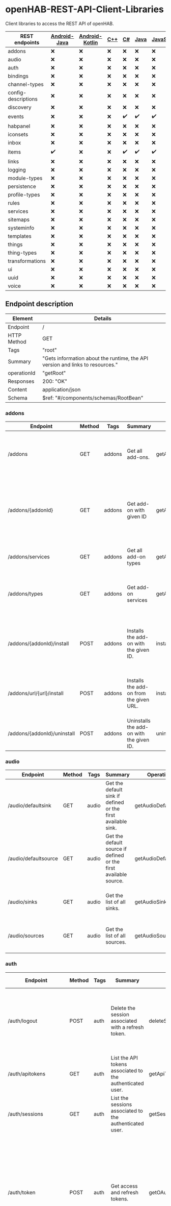 # openHAB-REST-API-Client-Libraries
Client libraries to access the REST API of openHAB.

| REST endpoints | [Android-Java](https://github.com/Michdo93/android-java-openHAB-Client-Library) | [Android-Kotlin](https://github.com/Michdo93/android-kotlin-openHAB-Client-Library) | [C++](https://github.com/Michdo93/cpp-openHAB-Client-Library) | [C#](https://github.com/Michdo93/csharp-openHAB-Client-Library) | [Java](https://github.com/Michdo93/java-openHAB-Client-Library) | [JavaScript](https://github.com/Michdo93/JavaScript-openHAB-Client-Library) | [jQuery](https://github.com/Michdo93/jQuery-openHAB-Client-Library) | [NodeJS](https://github.com/Michdo93/NodeJS-openHAB-Client-Library) | [Python](https://github.com/Michdo93/Python-openHAB-Client-Library) |
| -------------- | ------------ | -------------- | --- | -- | ---- | ---------- | ------ | ------ | ------ |
| addons         | :x:          | :x:            | :x: | :x:| :x:  | :x:        | :x:    | :x:    | :x:    |
| audio          | :x:          | :x:            | :x: | :x:| :x:  | :x:        | :x:    | :x:    | :x:    |
| auth           | :x:          | :x:            | :x: | :x:| :x:  | :x:        | :x:    | :x:    | :x:    |
| bindings       | :x:          | :x:            | :x: | :x:| :x:  | :x:        | :x:    | :x:    | :x:    |
| channel-types  | :x:          | :x:            | :x: | :x:| :x:  | :x:        | :x:    | :x:    | :x:    |
| config-descriptions | :x:    | :x:            | :x: | :x:| :x:  | :x:        | :x:    | :x:    | :x:    |
| discovery      | :x:          | :x:            | :x: | :x:| :x:  | :x:        | :x:    | :x:    | :x:    |
| events         | :x:          | :x:            | :x: | :heavy_check_mark:| :heavy_check_mark:  | :heavy_check_mark:        | :x:    | :x:    | :heavy_check_mark:    |
| habpanel       | :x:          | :x:            | :x: | :x:| :x:  | :x:        | :x:    | :x:    | :x:    |
| iconsets       | :x:          | :x:            | :x: | :x:| :x:  | :x:        | :x:    | :x:    | :x:    |
| inbox          | :x:          | :x:            | :x: | :x:| :x:  | :x:        | :x:    | :x:    | :x:    |
| items          | :heavy_check_mark:          | :x:            | :x: | :heavy_check_mark:| :heavy_check_mark:  | :heavy_check_mark:        | :x:    | :x:    | :heavy_check_mark:    |
| links          | :x:          | :x:            | :x: | :x:| :x:  | :x:        | :x:    | :x:    | :x:    |
| logging        | :x:          | :x:            | :x: | :x:| :x:  | :x:        | :x:    | :x:    | :x:    |
| module-types   | :x:          | :x:            | :x: | :x:| :x:  | :x:        | :x:    | :x:    | :x:    |
| persistence    | :x:          | :x:            | :x: | :x:| :x:  | :x:        | :x:    | :x:    | :x:    |
| profile-types  | :x:          | :x:            | :x: | :x:| :x:  | :x:        | :x:    | :x:    | :x:    |
| rules          | :x:          | :x:            | :x: | :x:| :x:  | :x:        | :x:    | :x:    | :x:    |
| services       | :x:          | :x:            | :x: | :x:| :x:  | :x:        | :x:    | :x:    | :x:    |
| sitemaps       | :x:          | :x:            | :x: | :x:| :x:  | :x:        | :x:    | :x:    | :x:    |
| systeminfo     | :x:          | :x:            | :x: | :x:| :x:  | :x:        | :x:    | :x:    | :x:    |
| templates      | :x:          | :x:            | :x: | :x:| :x:  | :x:        | :x:    | :x:    | :x:    |
| things         | :x:          | :x:            | :x: | :x:| :x:  | :x:        | :x:    | :x:    | :x:    |
| thing-types    | :x:          | :x:            | :x: | :x:| :x:  | :x:        | :x:    | :x:    | :x:    |
| transformations| :x:          | :x:            | :x: | :x:| :x:  | :x:        | :x:    | :x:    | :x:    |
| ui             | :x:          | :x:            | :x: | :x:| :x:  | :x:        | :x:    | :x:    | :x:    |
| uuid           | :x:          | :x:            | :x: | :x:| :x:  | :x:        | :x:    | :x:    | :x:    |
| voice          | :x:          | :x:            | :x: | :x:| :x:  | :x:        | :x:    | :x:    | :x:    |

## Endpoint description

| Element        | Details                                                                       |
|----------------|-------------------------------------------------------------------------------|
| Endpoint       | /                                                                             |
| HTTP Method    | GET                                                                           |
| Tags           | "root"                                                                        |
| Summary        | "Gets information about the runtime, the API version and links to resources." |
| operationId    | "getRoot"                                                                     |
| Responses      | 200: "OK"                                                                     |
| Content        | application/json                                                              |
| Schema         | $ref: "#/components/schemas/RootBean"                                         |


### addons

| Endpoint   | Method | Tags   | Summary                                     | Operation ID | Parameters                                                  | Responses                           |
| ---------- | ------ | ------ | ------------------------------------------- | ------------ | ----------------------------------------------------------- | ----------------------------------- |
| /addons    | GET    | addons | Get all add-ons.                            | getAddons    | Accept-Language (header)<br>type: string<br>serviceId (query)<br>type: string | 200 - OK<br>404 - Service not found |
| /addons/{addonId}  | GET    | addons | Get add-on with given ID | getAddonById   | Accept-Language (header)<br>type: string<br>addonId (path)<br>type: string<br>serviceId (query)<br>type: string | 200 - OK<br>404 - Not found |
| /addons/services      | GET    | addons | Get all add-on types | getAddonTypes   | Accept-Language (header)<br>type: string | 200 - OK        |
| /addons/types         | GET    | addons | Get add-on services | getAddonServices  | Accept-Language (header)<br>type: string<br>serviceId (query)<br>type: string | 200 - OK<br>404 - Service not found |
| /addons/{addonId}/install | POST   | addons | Installs the add-on with the given ID. | installAddonById   | addonId (path)<br>type: string<br>required: true<br>serviceId (query)<br>type: string | 200 - OK<br>404 - Not found |
| /addons/url/{url}/install       | POST   | addons | Installs the add-on from the given URL. | installAddonFromURL | url (path)<br>type: string<br>required: true | 200 - OK<br>400 - The given URL is malformed or not valid. |
| /addons/{addonId}/uninstall      | POST   | addons | Uninstalls the add-on with the given ID. | uninstallAddon | addonId (path)<br>type: string<br>required: true | 200 - OK<br>404 - Not found       |

### audio

| Endpoint           | Method | Tags  | Summary                                               | Operation ID        | Responses                                                                                       |
| ------------------ | ------ | ----- | ----------------------------------------------------- | ------------------- | ----------------------------------------------------------------------------------------------- |
| /audio/defaultsink | GET    | audio | Get the default sink if defined or the first available sink. | getAudioDefaultSink | 200 - OK<br>content: application/json<br>schema: $ref: "#/components/schemas/AudioSinkDTO"<br>404 - Sink not found |
| /audio/defaultsource | GET    | audio | Get the default source if defined or the first available source. | getAudioDefaultSource  | 200 - OK<br>content: application/json<br>schema: $ref: "#/components/schemas/AudioSourceDTO"<br>404 - Source not found |
| /audio/sinks   | GET    | audio | Get the list of all sinks.   | getAudioSinks     | 200 - OK<br>content: application/json<br>schema: type: array<br>items: $ref: "#/components/schemas/AudioSinkDTO" |
| /audio/sources  | GET    | audio | Get the list of all sources.| getAudioSources    | 200 - OK<br>content: application/json<br>schema: type: array<br>items: $ref: "#/components/schemas/AudioSourceDTO" |


### auth

| Endpoint     | Method | Tags  | Summary                                           | Operation ID    | Request Body                                                                                            | Responses                                    |
| ------------ | ------ | ----- | ------------------------------------------------- | --------------- | ------------------------------------------------------------------------------------------------------- | -------------------------------------------- |
| /auth/logout | POST   | auth  | Delete the session associated with a refresh token. | deleteSession   | content: application/x-www-form-urlencoded<br>schema: type: object<br>properties: refresh_token: type: string id: type: string | 200 - OK<br>401 - User is not authenticated<br>404 - User or refresh token not found |
| /auth/apitokens    | GET    | auth  | List the API tokens associated to the authenticated user. | getApiTokens   | 200 - OK<br>401 - User is not authenticated<br>404 - User not found |
| /auth/sessions    | GET    | auth  | List the sessions associated to the authenticated user. | getSessionsForCurrentUser | 200 - OK<br>401 - User is not authenticated<br>404 - User not found |
| /auth/token   | POST   | auth  | Get access and refresh tokens. | getOAuthToken | useCookie (query)<br>type: boolean            | grant_type (form data)<br>type: string<br>code (form data)<br>type: string<br>redirect_uri (form data)<br>type: string<br>client_id (form data)<br>type: string<br>refresh_token (form data)<br>type: string<br>code_verifier (form data)<br>type: string | 200 - OK<br>400 - Invalid request parameters |
| /auth/apitokens/{name}   | DELETE | auth  | Revoke a specified API token associated to the authenticated user. | removeApiToken | name (path)<br>type: string | 200 - OK<br>401 - User is not authenticated<br>404 - User or API token not found |

### bindings

| Endpoint                | Method | Tags     | Summary           | Operation ID | Parameters                                | Responses                 |
| ----------------------- | ------ | -------- | ----------------- | ------------ | ----------------------------------------- | ------------------------- |
| /bindings               | GET    | bindings | Get all bindings. | getBindings  | Accept-Language (header)<br>type: string | 200 - OK<br>security: oauth2 |
| /bindings/{bindingId}/config           | GET    | bindings | Get binding configuration for given binding ID. | getBindingConfiguration  | bindingId (path)<br>type: string                     | 200 - OK<br>404 - Binding does not exist<br>500 - Configuration can not be read due to internal error<br>security: oauth2 |
| /bindings/{bindingId}/config           | PUT    | bindings | Updates a binding configuration for given binding ID and returns the old configuration. | updateBindingConfiguration | bindingId (path)<br>type: string<br>requestBody (content)<br>type: object<br>additionalProperties (type)<br>type: object | 200 - OK<br>204 - No old configuration<br>404 - Binding does not exist<br>500 - Configuration can not be updated due to internal error<br>security: oauth2 |

### channel-types

| Endpoint                               | Method | Tags            | Summary                                    | Operation ID      | Parameters                                                                                               | Responses                         |
| -------------------------------------- | ------ | --------------- | ------------------------------------------ | ----------------- | -------------------------------------------------------------------------------------------------------- | ---------------------------------- |
| /channel-types                         | GET    | channel-types   | Gets all available channel types.          | getChannelTypes   | Accept-Language (header)<br>type: string<br>prefixes (query)<br>type: string<br>description: filter UIDs by prefix (multiple comma-separated prefixes allowed, for example: 'system,mqtt') | 200 - OK<br>security: oauth2       |
| /channel-types/{channelTypeUID}            | GET    | channel-types   | Gets channel type by UID.               | getChannelTypeByUID  | channelTypeUID (path)<br>type: string<br>description: channelTypeUID<br>required: true<br>Accept-Language (header)<br>type: string                                    | 200 - Channel type with provided channelTypeUID does not exist.<br>404 - No content<br>security: oauth2 |
| /channel-types/{channelTypeUID}/linkableItemTypes | GET    | channel-types   | Gets the item types the given trigger channel type UID can be linked to. | getLinkableItemTypesByChannelTypeUID | channelTypeUID (path)<br>type: string<br>description: channelTypeUID<br>required: true<br>Accept-Language (header)<br>type: string | 200 - OK<br>content: application/json<br>schema: uniqueItems: true<br>type: array<br>items: type: string<br>204 - No content: channel type has no linkable items or is no trigger channel.<br>404 - Given channel type UID not found. | security: oauth2 |

### config-descriptions

| Endpoint                 | Method | Tags                  | Summary                                | Operation ID          | Parameters                                                                                   | Responses                                                                                                     |
| ------------------------ | ------ | --------------------- | -------------------------------------- | --------------------- | -------------------------------------------------------------------------------------------- | -------------------------------------------------------------------------------------------------------------- |
| /config-descriptions     | GET    | config-descriptions   | Gets all available config descriptions. | getConfigDescriptions | Accept-Language (header)<br>type: string<br>scheme (query)<br>type: string<br>description: scheme filter | 200 - OK<br>content: application/json<br>schema: type: array<br>items: $ref: "#/components/schemas/ConfigDescriptionDTO" | security: oauth2 |
| /config-descriptions/{uri}           | GET    | config-descriptions   | Gets a config description by URI.      | getConfigDescriptionByURI | Accept-Language (header)<br>type: string<br>uri (path)<br>type: string<br>description: uri | 200 - OK<br>content: application/json<br>schema: $ref: "#/components/schemas/ConfigDescriptionDTO"<br>400 - Invalid URI syntax<br>404 - Not found | security: oauth2 |

### discovery

| Endpoint                           | Method | Tags           | Summary                                    | Operation ID                      | Responses                                                                               |
| ---------------------------------- | ------ | -------------- | ------------------------------------------ | --------------------------------- | --------------------------------------------------------------------------------------- |
| /discovery                         | GET    | discovery      | Gets all bindings that support discovery.  | getBindingsWithDiscoverySupport  | 200 - OK<br>content: application/json<br>schema: uniqueItems: true<br>type: array<br>items: type: string | security: oauth2 |
| /discovery/bindings/{bindingId}/scan | POST   | discovery      | Starts asynchronous discovery process for a binding and returns the timeout in seconds of the discovery operation. | scan          | 200 - OK<br>content: text/plain<br>schema: type: integer<br>format: int32<br>security: oauth2 |

### events

| Endpoint                  | HTTP Method | Tags        | Summary                                                     | operationId                      | Parameters                |  Responses               |
|--------------------------|-------------|-------------|-------------------------------------------------------------|----------------------------------|---------------------------|-------------------------|
| /events                  | GET         | "events"    | Get all events.                                             | "getEvents"                      | | 200: "OK"               |
|                          |             |             |                                                             |                                  | 400: "Topic is empty or contains invalid characters" |
| /events/states           | GET         | "events"    | Initiates a new item state tracker connection             | "initNewStateTacker"             | | 200: "OK"               |
| /events/states/{connectionId} | POST    | "events"    | Changes the list of items a SSE connection will receive state updates to. | "updateItemListForStateUpdates" | name: "connectionId"      | 200: "OK"                |
|                          |             |             |                                                             |                                  | in: "path"                | 404: "Unknown connectionId" |


### habpanel

| Endpoint                                | Method | Tags      | Summary                        | Operation ID         | Parameters                                                                                              | Responses                                                                                                             |
| --------------------------------------- | ------ | --------- | ------------------------------ | -------------------- | ------------------------------------------------------------------------------------------------------- | -------------------------------------------------------------------------------------------------------------------- |
| /habpanel/gallery/{galleryName}/widgets | GET    | habpanel  | Gets the list of widget gallery items. | getGalleryWidgetList | 0: name: "galleryName"<br>   in: "path"<br>   description: "gallery name e.g. 'community'"<br>   required: true<br>   schema: type: "string" | 200 - OK<br>content: application/json<br>schema: type: "array"<br>items: $ref: "#/components/schemas/GalleryWidgetsListItem"<br>404 - Unknown gallery |
| /habpanel/gallery/{galleryName}/widgets/{id} | GET    | habpanel  | Gets the details about a widget gallery item. | getGalleryWidgetsItem | 0: name: "galleryName"<br>   in: "path"<br>   description: "gallery name e.g. 'community'"<br>   required: true<br>   schema: type: "string"<br> 1: name: "id"<br>   in: "path"<br>   description: "id within the gallery"<br>   required: true<br>   schema: type: "string" | 200 - OK<br>content: application/json<br>schema: $ref: "#/components/schemas/GalleryItem"<br>404 - Unknown gallery or gallery item not found |


### iconsets

| Endpoint    | Method | Tags      | Summary           | Operation ID | Parameters                                                      | Responses                                                     |
| ----------- | ------ | --------- | ----------------- | ------------ | --------------------------------------------------------------- | ------------------------------------------------------------ |
| /iconsets   | GET    | iconsets  | Gets all icon sets | getIconSets  | 0: name: "Accept-Language"<br>   in: "header"<br>   description: "language"<br>   schema: type: "string" | 200 - OK<br>content: application/json<br>schema: type: "array"<br>items: $ref: "#/components/schemas/IconSet" |


### inbox

| Endpoint                | Method | Tags   | Summary                                                           | Operation ID          | Parameters                                                                                         | Request Body                                              | Responses                                                                                                          | Security            |
| ----------------------- | ------ | ------ | ----------------------------------------------------------------- | --------------------- | -------------------------------------------------------------------------------------------------- | --------------------------------------------------------- | ------------------------------------------------------------------------------------------------------------------ | -------------------- |
| /inbox/{thingUID}/approve | POST   | inbox  | Approves the discovery result by adding the thing to the registry. | approveInboxItemById  | Accept-Language: header<br>thingUID: path (required)<br>newThingId: query (description: new thing ID) | content: text/plain<br>schema: type: string              | 200 - OK<br>400 - Invalid new thing ID<br>404 - Thing unable to be approved<br>409 - No binding found that supports this thing | oauth2: admin        |
| /inbox/{thingUID}  | DELETE | inbox  | Removes the discovery result from the inbox. | removeItemFromInbox | thingUID: path (required)                  | 200 - OK<br>404 - Discovery result not found in the inbox | oauth2: admin |
| /inbox                      | GET    | inbox  | Get all discovered things.       | getDiscoveredInboxItems | 200 - OK<br>content: application/json<br>schema: array items: $ref: "#/components/schemas/DiscoveryResultDTO" | oauth2: admin |
| /inbox/{thingUID}/ignore    | POST   | inbox  | Flags a discovery result as ignored.      | flagInboxItemAsIgnored     | 200 - OK              | oauth2: admin |
| /inbox/{thingUID}/unignore        | POST   | inbox  | Removes ignore flag from a discovery result. | removeIgnoreFlagOnInboxItem | 200 - OK              | oauth2: admin |

### items

| Element                           | Details                                   | Further                        |
|-----------------------------------|-------------------------------------------|------------------------------------|
| Endpoint                          | /items/{itemName}/members/{memberItemName}|                                    |
| HTTP Method                       | PUT                                       |                                    |
| Tags                              | "items"                                   |                                    |
| Summary                           | "Adds a new member to a group item."      |                                    |
| operationId                       | "addMemberToGroupItem"                    |                                    |
| Parameters                        |                                           |                                    |
|                                   | name: "itemName"                       |                                    |
|                                   |                                | in: "path"                                    |
|                                   |                  | description: "item name"                                    |
|                                   |                            | required: true                                    |
|                                   |                     | schema: type: "string"                                   |
|                                   |                                           |                                    |
|                                   | name: "memberItemName"                |                                    |
|                                   |                                 | in: "path"                                   |
|                                   |           | description: "member item name"                                    |
|                                   |                             | required: true                                   |
|                                   |                     | schema: type: "string"                                   |
| Responses                         |                                           |                                    |
|                                   | 200: "OK"                                |                                    |
|                                   | 404: "Item or member item not found or item is not of type group item." |         |
|                                   | 405: "Member item is not editable."       |                                    |
| Security                          |                                           |                                    |
|                                   | oauth2:                               |                                    |
|                                   |                                | "admin"                                   |

| Element                           | Details                                   | Further                             |
|-----------------------------------|-------------------------------------------|-------------------------------------|
| Endpoint                          | /items/{itemname}/metadata/{namespace}   |                                     |
| HTTP Method                       | PUT                                       |                                     |
| Tags                              | "items"                                   |                                     |
| Summary                           | "Adds metadata to an item."               |                                     |
| operationId                       | "addMetadataToItem"                       |                                     |
| Parameters                        |                                           |                                     |
|                                   | name: "itemname"                          |                                     |
|                                   |      in: "path"                           |                                     |
|                                   |      description: "item name"            |                                     |
|                                   |      required: true                       |                                     |
|                                   |      schema: type: "string"              |                                     |
|                                   |                                           |                                     |
|                                   | name: "namespace"                         |                                     |
|                                   |      in: "path"                           |                                     |
|                                   |      description: "namespace"            |                                     |
|                                   |      required: true                       |                                     |
|                                   |      schema: type: "string"              |                                     |
| Request Body                      |                                           |                                     |
|      description: "metadata"       |                                           |                                     |
|      content: application/json     |                                           |                                     |
|      schema: $ref: "#/components/schemas/MetadataDTO" |                             |                                     |
|      required: true               |                                           |                                     |
| Responses                         |                                           |                                     |
|      200: "OK"                    |                                           |                                     |
|      201: "Created"               |                                           |                                     |
|      400: "Metadata value empty." |                                           |                                     |
|      404: "Item not found."       |                                           |                                     |
|      405: "Metadata not editable."|                                           |                                     |
| Security                          |                                           |                                     |
|      oauth2:                      |                                           |                                     |
|          0: "admin"               |                                           |                                     |

| Element                           | Details                                       | Further                              |
|-----------------------------------|-----------------------------------------------|--------------------------------------|
| Endpoint                          | /items/{itemname}/tags/{tag}                 |                                      |
| HTTP Method                       | PUT                                           |                                      |
| Tags                              | "items"                                       |                                      |
| Summary                           | "Adds a tag to an item."                     |                                      |
| operationId                       | "addTagToItem"                                |                                      |
| Parameters                        |                                               |                                      |
|                                   | name: "itemname"                              |                                      |
|                                   |      in: "path"                               |                                      |
|                                   |      description: "item name"                |                                      |
|                                   |      required: true                           |                                      |
|                                   |      schema: type: "string"                  |                                      |
|                                   |                                               |                                      |
|                                   | name: "tag"                                   |                                      |
|                                   |      in: "path"                               |                                      |
|                                   |      description: "tag"                       |                                      |
|                                   |      required: true                           |                                      |
|                                   |      schema: type: "string"                  |                                      |
| Responses                         |                                               |                                      |
|                                   | 200: "OK"                                    |                                      |
|                                   | 404: "Item not found."                       |                                      |
|                                   | 405: "Item not editable."                    |                                      |
| Security                          |                                               |                                      |
|                                   | oauth2:                                       |                                      |
|          0: "admin"               |                                               |                                      |
|                                   |                                               |                                      |
| Endpoint                          | /items/{itemname}/tags/{tag}                 |                                      |
| HTTP Method                       | DELETE                                        |                                      |
| Tags                              | "items"                                       |                                      |
| Summary                           | "Removes a tag from an item."                |                                      |
| operationId                       | "removeTagFromItem"                           |                                      |
| Parameters                        |                                               |                                      |
|                                   | name: "itemname"                              |                                      |
|                                   |      in: "path"                               |                                      |
|                                   |      description: "item name"                |                                      |
|                                   |      required: true                           |                                      |
|                                   |      schema: type: "string"                  |                                      |
|                                   |                                               |                                      |
|                                   | name: "tag"                                   |                                      |
|                                   |      in: "path"                               |                                      |
|                                   |      description: "tag"                       |                                      |
|                                   |      required: true                           |                                      |
|                                   |      schema: type: "string"                  |                                      |
| Responses                         |                                               |                                      |
|                                   | 200: "OK"                                    |                                      |
|                                   | 404: "Item not found."                       |                                      |
|                                   | 405: "Item not editable."                    |                                      |
| Security                          |                                               |                                      |
|                                   | oauth2:                                       |                                      |
|          0: "admin"               |                                               |                                      |

| Element                           | Details                                     | Further                        |
|-----------------------------------|---------------------------------------------|--------------------------------|
| Endpoint                          | /items/{itemname}                           |                                |
| HTTP Method                       | GET                                         |                                |
| Tags                              | "items"                                     |                                |
| Summary                           | "Gets a single item."                       |                                |
| operationId                       | "getItemByName"                             |                                |
| Parameters                        |                                             |                                |
|                                   | name: "Accept-Language"                    | in: "header"                   |
|                                   |       description: "language"              |                                |
|                                   |       schema: type: "string"               |                                |
|                                   |                                             |                                |
|                                   | name: "metadata"                            | in: "query"                    |
|                                   |       description: "metadata selector - a comma separated list or a regular expression (suppressed if no value given)" | |
|                                   |       schema: type: "string"               |                                |
|                                   |                                             |                                |
|                                   | name: "recursive"                           | in: "query"                    |
|                                   |       description: "get member items if the item is a group item" |             |
|                                   |       schema: type: "boolean"              | default: true                  |
|                                   |                                             |                                |
|                                   | name: "itemname"                            | in: "path"                     |
|                                   |       description: "item name"             | required: true                 |
|                                   |       schema: type: "string"               |                                |
| Responses                         |                                             |                                |
|                                   | 200: "OK"                                  | content: application/json       |
|                                   |       schema: {...}                        |                                |
|                                   |                                             |                                |
|                                   | 404: "Item not found"                      |                                |
|                                   |                                             |                                |
| Endpoint                          | /items/{itemname}                           |                                |
| HTTP Method                       | PUT                                         |                                |
| Tags                              | "items"                                     |                                |
| Summary                           | "Adds a new item to the registry or updates the existing item." |               |
| operationId                       | "addOrUpdateItemInRegistry"                 |                                |
| Parameters                        |                                             |                                |
|                                   | name: "Accept-Language"                    | in: "header"                   |
|                                   |       description: "language"              |                                |
|                                   |       schema: type: "string"               |                                |
|                                   |                                             |                                |
|                                   | name: "itemname"                            | in: "path"                     |
|                                   |       description: "item name"             | required: true                 |
|                                   |       schema: type: "string"               |                                |
| Request Body                      |                                             |                                |
|       description: "item data"     |                                             |                                |
|       content: application/json   |                                             |                                |
|       schema: $ref: "#/components/schemas/GroupItemDTO" |                       | required: true                 |
| Responses                         |                                             |                                |
|       200: "OK"                   | content: */*                               | schema: {...}                  |
|                                   |                                             |                                |
|       201: "Item created."        |                                             |                                |
|                                   |                                             |                                |
|       400: "Payload invalid."     |                                             |                                |
|                                   |                                             |                                |
|       404: "Item not found or name in path invalid." |                     |                                |
|                                   |                                             |                                |
|       405: "Item not editable."   |                                             |                                |
| Security                          |                                             |                                |
|                                   | oauth2:                                     |                                |
|          0: "admin"               |                                             |                                |
|                                   |                                             |                                |
| Endpoint                          | /items/{itemname}                           |                                |
| HTTP Method                       | POST                                        |                                |
| Tags                              | "items"                                     |                                |
| Summary                           | "Sends a command to an item."               |                                |
| operationId                       | "sendItemCommand"                           |                                |
| Parameters                        |                                             |                                |
|                                   | name: "itemname"                            | in: "path"                     |
|                                   |       description: "item name"             | required: true                 |
|                                   |       schema: type: "string"               |                                |
| Request Body                      |                                             |                                |
|       description: "valid item command (e.g. ON, OFF, UP, DOWN, REFRESH)" |          |                                |
|       content: text/plain         |                                             |                                |
|       schema: type: "string"      |                                             | required: true                 |
| Responses                         |                                             |                                |
|       200: "OK"                   |                                             |                                |
|                                   |                                             |                                |
|       400: "Item command null"    |                                             |                                |
|                                   |                                             |                                |
|       404: "Item not found"       |                                             |                                |
|                                   |                                             |                                |
| Endpoint                          | /items/{itemname}                           |                                |
| HTTP Method                       | DELETE                                      |                                |
| Tags                              | "items"                                     |                                |
| Summary                           | "Removes an item from the registry."        |                                |
| operationId                       | "removeItemFromRegistry"                   |                                |
| Parameters                        |                                             |                                |
|                                   | name: "itemname"                            | in: "path"                     |
|                                   |       description: "item name"             | required: true                 |
|                                   |       schema: type: "string"               |                                |
| Responses                         |                                             |                                |
|       200: "OK"                   |                                             |                                |
|                                   |                                             |                                |
|       404: "Item not found or item is not editable." |                     |                                |
| Security                          |                                             |                                |
|                                   | oauth2:                                     |                                |
|          0: "admin"               |                                             |                                |

| Element                           | Details                                     | Further                        |
|-----------------------------------|---------------------------------------------|--------------------------------|
| Endpoint                          | /items                                      |                                |
| HTTP Method                       | GET                                         |                                |
| Tags                              | "items"                                     |                                |
| Summary                           | "Get all available items."                 |                                |
| operationId                       | "getItems"                                  |                                |
| Parameters                        |                                             |                                |
|                                   | name: "Accept-Language"                    | in: "header"                   |
|                                   |       description: "language"              |                                |
|                                   |       schema: type: "string"               |                                |
|                                   |                                             |                                |
|                                   | name: "type"                                | in: "query"                    |
|                                   |       description: "item type filter"       |                                |
|                                   |       schema: type: "string"               |                                |
|                                   |                                             |                                |
|                                   | name: "tags"                                | in: "query"                    |
|                                   |       description: "item tag filter"        |                                |
|                                   |       schema: type: "string"               |                                |
|                                   |                                             |                                |
|                                   | name: "metadata"                            | in: "query"                    |
|                                   |       description: "metadata selector - a comma separated list or a regular expression (suppressed if no value given)" | |
|                                   |       schema: type: "string"               |                                |
|                                   |                                             |                                |
|                                   | name: "recursive"                           | in: "query"                    |
|                                   |       description: "get member items recursively" |                         |
|                                   |       schema: type: "boolean"              | default: false                 |
|                                   |                                             |                                |
|                                   | name: "fields"                              | in: "query"                    |
|                                   |       description: "limit output to the given fields (comma separated)" |       |
|                                   |       schema: type: "string"               |                                |
| Responses                         |                                             |                                |
|       200: "OK"                   | content: application/json                   | schema: {...}                  |
|                                   |                                             |                                |
| Endpoint                          | /items                                      |                                |
| HTTP Method                       | PUT                                         |                                |
| Tags                              | "items"                                     |                                |
| Summary                           | "Adds a list of items to the registry or updates the existing items." |         |
| operationId                       | "addOrUpdateItemsInRegistry"                |                                |
| Request Body                      |                                             |                                |
|       description: "array of item data" |                                          |                                |
|       content: application/json   |                                             |                                |
|       schema: type: "array"       |                                             | required: true                 |
|       items: {...}                |                                             |                                |
| Responses                         |                                             |                                |
|       200: "OK"                   | content: */*                               | schema: {...}                  |
|                                   |                                             |                                |
|       400: "Payload is invalid."  |                                             |                                |
| Security                          |                                             |                                |
|       oauth2:                     |                                             |                                |
|          0: "admin"               |                                             |                                |

| Element                           | Details                                     | Further                        |
|-----------------------------------|---------------------------------------------|--------------------------------|
| Endpoint                          | /items/{itemname}/state                     |                                |
| HTTP Method                       | GET                                         |                                |
| Tags                              | "items"                                     |                                |
| Summary                           | "Gets the state of an item."               |                                |
| operationId                       | "getItemState_1"                           |                                |
| Parameters                        |                                             |                                |
|                                   | name: "itemname"                            | in: "path"                     |
|                                   |       description: "item name"             | required: true                 |
|                                   |       schema: type: "string"               |                                |
| Responses                         |                                             |                                |
|       200: "OK"                   | content: text/plain                         | schema: {...}                  |
|                                   |                                             |                                |
|       404: "Item not found"       |                                             |                                |
|                                   |                                             |                                |
| Endpoint                          | /items/{itemname}/state                     |                                |
| HTTP Method                       | PUT                                         |                                |
| Tags                              | "items"                                     |                                |
| Summary                           | "Updates the state of an item."            |                                |
| operationId                       | "updateItemState"                           |                                |
| Parameters                        |                                             |                                |
|                                   | name: "Accept-Language"                    | in: "header"                   |
|                                   |       description: "language"              |                                |
|                                   |       schema: type: "string"               |                                |
|                                   |                                             |                                |
|                                   | name: "itemname"                            | in: "path"                     |
|                                   |       description: "item name"             | required: true                 |
|                                   |       schema: type: "string"               |                                |
| Request Body                      |                                             |                                |
|       description: "valid item state (e.g. ON, OFF)" |                                 |                                |
|       content: text/plain         |                                             |                                |
|       schema: type: "string"      |                                             | required: true                 |
| Responses                         |                                             |                                |
|       202: "Accepted"             |                                             |                                |
|                                   |                                             |                                |
|       400: "Item state null"      |                                             |                                |
|                                   |                                             |                                |
|       404: "Item not found"       |                                             |                                |

| Element                           | Details                                     | Further                        |
|-----------------------------------|---------------------------------------------|--------------------------------|
| Endpoint                          | /items/{itemName}/semantic/{semanticClass} |                                |
| HTTP Method                       | GET                                         |                                |
| Tags                              | "items"                                     |                                |
| Summary                           | "Gets the item which defines the requested semantics of an item." |           |
| operationId                       | "getSemanticItem"                           |                                |
| Parameters                        |                                             |                                |
|                                   | name: "Accept-Language"                    | in: "header"                   |
|                                   |       description: "language"              |                                |
|                                   |       schema: type: "string"               |                                |
|                                   |                                             |                                |
|                                   | name: "itemName"                            | in: "path"                     |
|                                   |       description: "item name"             | required: true                 |
|                                   |       schema: type: "string"               |                                |
|                                   |                                             |                                |
|                                   | name: "semanticClass"                      | in: "path"                     |
|                                   |       description: "semantic class"        | required: true                 |
|                                   |       schema: type: "string"               |                                |
| Responses                         |                                             |                                |
|       200: "OK"                   |                                             |                                |
|                                   |                                             |                                |
|       404: "Item not found"       |                                             |                                |

| Element                           | Details                                   | Further                        |
|-----------------------------------|-------------------------------------------|--------------------------------|
| Endpoint                          | /items/metadata/purge                     |                                |
| HTTP Method                       | POST                                      |                                |
| Tags                              | "items"                                   |                                |
| Summary                           | "Remove unused/orphaned metadata."        |                                |
| operationId                       | "purgeDatabase"                           |                                |
| Responses                         |                                           |                                |
|       200: "OK"                   |                                           |                                |
| Security                          |                                           |                                |
|       oauth2:                     |                                           |                                |
|          0: "admin"               |                                           |                                |


### links

| Element                           | Details                                     | Further                        |
|-----------------------------------|---------------------------------------------|--------------------------------|
| Endpoint                          | /links                                      |                                |
| HTTP Method                       | GET                                         |                                |
| Tags                              | "links"                                     |                                |
| Summary                           | "Gets all available links."                |                                |
| operationId                       | "getItemLinks"                              |                                |
| Parameters                        |                                             |                                |
|                                   | name: "channelUID"                         | in: "query"                    |
|                                   |       description: "filter by channel UID" |                                |
|                                   |       schema: type: "string"               |                                |
|                                   |                                             |                                |
|                                   | name: "itemName"                           | in: "query"                    |
|                                   |       description: "filter by item name"   |                                |
|                                   |       schema: type: "string"               |                                |
| Responses                         |                                             |                                |
|       200: "OK"                   | content: application/json                  | schema: {...}                  |
| Security                          |                                             |                                |
|       oauth2:                     |                                             |                                |
|          0: "admin"               |                                             |                                |

| Element                           | Details                                     | Further                        |
|-----------------------------------|---------------------------------------------|--------------------------------|
| Endpoint                          | /links/{itemName}/{channelUID}             |                                |
| HTTP Method                       | GET                                         |                                |
| Tags                              | "links"                                     |                                |
| Summary                           | "Retrieves an individual link."            |                                |
| operationId                       | "getItemLink"                               |                                |
| Parameters                        |                                             |                                |
|                                   | name: "itemName"                            | in: "path"                     |
|                                   |       description: "item name"             | required: true                 |
|                                   |       schema: type: "string"               |                                |
|                                   |                                             |                                |
|                                   | name: "channelUID"                          | in: "path"                     |
|                                   |       description: "channel UID"           | required: true                 |
|                                   |       schema: type: "string"               |                                |
| Responses                         |                                             |                                |
|       200: "OK"                   | content: application/json                  | schema: {...}                  |
|       404: "Content does not match the path" |                                       |                                |
| Security                          |                                             |                                |
|       oauth2:                     |                                             |                                |
|          0: "admin"               |                                             |                                |
| Endpoint                          | /links/{itemName}/{channelUID}             |                                |
| HTTP Method                       | PUT                                         |                                |
| Tags                              | "links"                                     |                                |
| Summary                           | "Links an item to a channel."              |                                |
| operationId                       | "linkItemToChannel"                         |                                |
| Parameters                        |                                             |                                |
|                                   | name: "itemName"                            | in: "path"                     |
|                                   |       description: "itemName"              | required: true                 |
|                                   |       schema: type: "string"               |                                |
|                                   |                                             |                                |
|                                   | name: "channelUID"                          | in: "path"                     |
|                                   |       description: "channelUID"            | required: true                 |
|                                   |       schema: type: "string"               |                                |
| Request Body                      |                                             |                                |
|       description: "link data"    |                                             |                                |
|       content: application/json   |                                             |                                |
|       schema: $ref: "#/components/schemas/ItemChannelLinkDTO" |                           |                                |
| Responses                         |                                             |                                |
|       200: "OK"                   |                                             |                                |
|       400: "Content does not match the path" |                                       |                                |
|       405: "Link is not editable" |                                             |                                |
| Security                          |                                             |                                |
|       oauth2:                     |                                             |                                |
|          0: "admin"               |                                             |                                |
| Endpoint                          | /links/{itemName}/{channelUID}             |                                |
| HTTP Method                       | DELETE                                      |                                |
| Tags                              | "links"                                     |                                |
| Summary                           | "Unlinks an item from a channel."          |                                |
| operationId                       | "unlinkItemFromChannel"                    |                                |
| Parameters                        |                                             |                                |
|                                   | name: "itemName"                            | in: "path"                     |
|                                   |       description: "itemName"              | required: true                 |
|                                   |       schema: type: "string"               |                                |
|                                   |                                             |                                |
|                                   | name: "channelUID"                          | in: "path"                     |
|                                   |       description: "channelUID"            | required: true                 |
|                                   |       schema: type: "string"               |                                |
| Responses                         |                                             |                                |
|       200: "OK"                   |                                             |                                |
|       404: "Link not found."      |                                             |                                |
|       405: "Link not editable."   |                                             |                                |
| Security                          |                                             |                                |
|       oauth2:                     |                                             |                                |
|          0: "admin"               |                                             |                                |

| Element                           | Details                                     | Further                        |
|-----------------------------------|---------------------------------------------|--------------------------------|
| Endpoint                          | /links/purge                                |                                |
| HTTP Method                       | POST                                        |                                |
| Tags                              | "links"                                     |                                |
| Summary                           | "Remove unused/orphaned links."            |                                |
| operationId                       | "purgeDatabase_1"                           |                                |
| Responses                         |                                             |                                |
|       200: "OK"                   |                                             |                                |
| Security                          |                                             |                                |
|       oauth2:                     |                                             |                                |
|          0: "admin"               |                                             |                                |

| Element                           | Details                                     | Further                        |
|-----------------------------------|---------------------------------------------|--------------------------------|
| Endpoint                          | /links/{object}                             |                                |
| HTTP Method                       | DELETE                                      |                                |
| Tags                              | "links"                                     |                                |
| Summary                           | "Delete all links that refer to an item or thing." |                           |
| operationId                       | "removeAllLinksForObject"                   |                                |
| Parameters                        |                                             |                                |
|                                   | name: "object"                              | in: "path"                     |
|                                   |       description: "item name or thing UID" | required: true                 |
|                                   |       schema: type: "string"               |                                |
| Responses                         |                                             |                                |
|       200: "OK"                   |                                             |                                |
| Security                          |                                             |                                |
|       oauth2:                     |                                             |                                |
|          0: "admin"               |                                             |                                |


### logging

| Endpoint              | Method | Tags     | Summary                            | Operation ID | Parameters                                                                                                         | Responses                                                     |
| --------------------- | ------ | -------- | ---------------------------------- | ------------ | ------------------------------------------------------------------------------------------------------------------ | ------------------------------------------------------------ |
| /logging/{loggerName} | GET    | logging  | Get a single logger.               | getLogger    | - name: loggerName<br>  in: path<br>  description: logger name<br>  required: true<br>  schema: {type: "string"} | 200 - OK<br>content: application/json<br>schema: $ref: "#/components/schemas/LoggerInfo"<br>security: 0: oauth2: 0: "admin" |
| /logging/{loggerName} | PUT    | logging  | Modify or add logger               | putLogger    | - name: loggerName<br>  in: path<br>  description: logger name<br>  required: true<br>  schema: {type: "string"} | 200 - OK<br>400 - Payload is invalid.<br>security: 0: oauth2: 0: "admin" |
| /logging/{loggerName} | DELETE | logging  | Remove a single logger.            | removeLogger | - name: loggerName<br>  in: path<br>  description: logger name<br>  required: true<br>  schema: {type: "string"} | 200 - OK<br>security: 0: oauth2: 0: "admin"                   |
| /logging    | GET    | logging  | Get all loggers | getLogger_1   | 200 - OK<br>content: application/json<br>schema: $ref: "#/components/schemas/LoggerBean"<br>security: 0: oauth2: 0: "admin" |


### module-types

| Endpoint              | Method | Tags          | Summary                            | Operation ID   | Parameters                                                                                                                                                       | Responses                                                                                                            |
| --------------------- | ------ | ------------- | ---------------------------------- | -------------- | ---------------------------------------------------------------------------------------------------------------------------------------------------------------- | ------------------------------------------------------------------------------------------------------------------- |
| /module-types         | GET    | module-types  | Get all available module types.    | getModuleTypes | 0: name: "Accept-Language"<br>   in: "header"<br>   description: "language"<br>   schema: type: "string"<br> 1: name: "tags"<br>   in: "query"<br>   description: "tags for filtering"<br>   schema: type: "string"<br> 2: name: "type"<br>   in: "query"<br>   description: "filtering by action, condition or trigger"<br>   schema: type: "string" | 200 - OK<br>content: application/json<br>schema: type: "array"<br>items: $ref: "#/components/schemas/ModuleTypeDTO" |
| /module-types/{moduleTypeUID}     | GET    | module-types  | Gets a module type corresponding to the given UID. | getModuleTypeById  | 0: name: "Accept-Language"<br>   in: "header"<br>   description: "language"<br>   schema: type: "string"<br> 1: name: "moduleTypeUID"<br>   in: "path"<br>   description: "moduleTypeUID"<br>   required: true<br>   schema: type: "string" | 200 - OK<br>content: application/json<br>schema: {…}<br>404 - Module Type corresponding to the given UID does not found. |


### persistence

| Element                           | Details                                     | Further                        |
|-----------------------------------|---------------------------------------------|--------------------------------|
| Endpoint                          | /persistence/items/{itemname}              |                                |
| HTTP Method                       | GET                                         |                                |
| Tags                              | "persistence"                               |                                |
| Summary                           | "Gets item persistence data from the persistence service." |                  |
| operationId                       | "getItemDataFromPersistenceService"        |                                |
| Parameters                        |                                             |                                |
|                                   | name: "serviceId"                          | in: "query"                    |
|                                   |       description: "Id of the persistence service. If not provided the default service will be used" | required: false |
|                                   |       schema: type: "string"               |                                |
|                                   |                                             |                                |
|                                   | name: "itemname"                           | in: "path"                     |
|                                   |       description: "The item name"         | required: true                 |
|                                   |       schema: type: "string"               |                                |
|                                   |                                             |                                |
|                                   | name: "starttime"                          | in: "query"                    |
|                                   |       description: "Start time of the data to return. Will default to 1 day before endtime. [yyyy-MM-dd'T'HH:mm:ss.SSSZ]" | required: false |
|                                   |       schema: type: "string"               |                                |
|                                   |                                             |                                |
|                                   | name: "endtime"                            | in: "query"                    |
|                                   |       description: "End time of the data to return. Will default to current time. [yyyy-MM-dd'T'HH:mm:ss.SSSZ]" | required: false |
|                                   |       schema: type: "string"               |                                |
|                                   |                                             |                                |
|                                   | name: "page"                               | in: "query"                    |
|                                   |       description: "Page number of data to return. This parameter will enable paging." | required: false |
|                                   |       schema: type: "integer"              | format: "int32"                |
|                                   |                                             |                                |
|                                   | name: "pagelength"                         | in: "query"                    |
|                                   |       description: "The length of each page." | required: false               |
|                                   |       schema: type: "integer"              | format: "int32"                |
|                                   |                                             |                                |
|                                   | name: "boundary"                           | in: "query"                    |
|                                   |       description: "Gets one value before and after the requested period." | required: false |
|                                   |       schema: type: "boolean"              |                                |
| Responses                         |                                             |                                |
|       200: "OK"                   | content: application/json                  | schema: {...}                  |
|       404: "Unknown Item or persistence service" |                                       |                                |
| Endpoint                          | /persistence/items/{itemname}              |                                |
| HTTP Method                       | PUT                                         |                                |
| Tags                              | "persistence"                               |                                |
| Summary                           | "Stores item persistence data into the persistence service." |                  |
| operationId                       | "storeItemDataInPersistenceService"        |                                |
| Parameters                        |                                             |                                |
|                                   | name: "serviceId"                          | in: "query"                    |
|                                   |       description: "Id of the persistence service. If not provided the default service will be used" | required: false |
|                                   |       schema: type: "string"               |                                |
|                                   |                                             |                                |
|                                   | name: "itemname"                           | in: "path"                     |
|                                   |       description: "The item name."        | required: true                 |
|                                   |       schema: type: "string"               |                                |
|                                   |                                             |                                |
|                                   | name: "time"                               | in: "query"                    |
|                                   |       description: "Time of the data to be stored. Will default to current time. [yyyy-MM-dd'T'HH:mm:ss.SSSZ]" | required: true |
|                                   |       schema: type: "string"               |                                |
|                                   |                                             |                                |
|                                   | name: "state"                              | in: "query"                    |
|                                   |       description: "The state to store."   | required: true                 |
|                                   |       schema: type: "string"               |                                |
| Responses                         |                                             |                                |
|       200: "OK"                   |                                             |                                |
|       404: "Unknown Item or persistence service" |                                       |                                |
| Security                          |                                             |                                |
|       oauth2:                     |                                             |                                |
|          0: "admin"               |                                             |                                |
| Endpoint                          | /persistence/items/{itemname}              |                                |
| HTTP Method                       | DELETE                                      |                                |
| Tags                              | "persistence"                               |                                |
| Summary                           | "Deletes item persistence data from a specific persistence service in a given time range." |             |
| operationId                       | "deleteItemFromPersistenceService"         |                                |
| Parameters                        |                                             |                                |
|                                   | name: "serviceId"                          | in: "query"                    |
|                                   |       description: "Id of the persistence service." | required: true                 |
|                                   |       schema: type: "string"               |                                |
|                                   |                                             |                                |
|                                   | name: "itemname"                           | in: "path"                     |
|                                   |       description: "The item name."        | required: true                 |
|                                   |       schema: type: "string"               |                                |
|                                   |                                             |                                |
|                                   | name: "starttime"                          | in: "query"                    |
|                                   |       description: "Start of the time range to be deleted. [yyyy-MM-dd'T'HH:mm:ss.SSSZ]" | required: true |
|                                   |       schema: type: "string"               |                                |
|                                   |                                             |                                |
|                                   | name: "endtime"                            | in: "query"                    |
|                                   |       description: "End of the time range to be deleted. [yyyy-MM-dd'T'HH:mm:ss.SSSZ]" | required: true |
|                                   |       schema: type: "string"               |                                |
| Responses                         |                                             |                                |
|       200: "OK"                   | content: application/json                  | schema: {...}                  |
|       400: "Invalid filter parameters" |                                       |                                |
|       404: "Unknown persistence service" |                                       |                                |
| Security                          |                                             |                                |
|       oauth2:                     |                                             |                                |
|          0: "admin"               |                                             |                                |

| Element                           | Details                                     | Further                        |
|-----------------------------------|---------------------------------------------|--------------------------------|
| Endpoint                          | /persistence/items                          |                                |
| HTTP Method                       | GET                                         |                                |
| Tags                              | "persistence"                               |                                |
| Summary                           | "Gets a list of items available via a specific persistence service." |           |
| operationId                       | "getItemsForPersistenceService"            |                                |
| Parameters                        |                                             |                                |
|                                   | name: "serviceId"                          | in: "query"                    |
|                                   |       description: "Id of the persistence service. If not provided the default service will be used" | required: false |
|                                   |       schema: type: "string"               |                                |
| Responses                         |                                             |                                |
|       200: "OK"                   | content: application/json                  | schema: {...}                  |
| Security                          |                                             |                                |
|       oauth2:                     |                                             |                                |
|          0: "admin"               |                                             |                                |

| Element                           | Details                                     | Further                        |
|-----------------------------------|---------------------------------------------|--------------------------------|
| Endpoint                          | /persistence                                |                                |
| HTTP Method                       | GET                                         |                                |
| Tags                              | "persistence"                               |                                |
| Summary                           | "Gets a list of persistence services."      |                                |
| operationId                       | "getPersistenceServices"                   |                                |
| Parameters                        |                                             |                                |
|                                   | name: "Accept-Language"                    | in: "header"                   |
|                                   |       description: "language"              | required: false                |
|                                   |       schema: type: "string"               |                                |
| Responses                         |                                             |                                |
|       200: "OK"                   | content: application/json                  | schema: {...}                  |
| Security                          |                                             |                                |
|       oauth2:                     |                                             |                                |
|          0: "admin"               |                                             |                                |

### profile-types

| Element                           | Details                                     | Further                        |
|-----------------------------------|---------------------------------------------|--------------------------------|
| Endpoint                          | /profile-types                              |                                |
| HTTP Method                       | GET                                         |                                |
| Tags                              | "profile-types"                             |                                |
| Summary                           | "Gets all available profile types."        |                                |
| operationId                       | "getProfileTypes"                           |                                |
| Parameters                        |                                             |                                |
|                                   | name: "Accept-Language"                    | in: "header"                   |
|                                   |       description: "language"              | required: false                |
|                                   |       schema: type: "string"               |                                |
|                                   |                                             |                                |
|                                   | name: "channelTypeUID"                     | in: "query"                    |
|                                   |       description: "channel type filter"   | required: false                |
|                                   |       schema: type: "string"               |                                |
|                                   |                                             |                                |
|                                   | name: "itemType"                           | in: "query"                    |
|                                   |       description: "item type filter"      | required: false                |
|                                   |       schema: type: "string"               |                                |
| Responses                         |                                             |                                |
|       200: "OK"                   | content: application/json                  | schema: {...}                  |
| Security                          |                                             |                                |
|       oauth2:                     |                                             |                                |
|          0: "admin"               |                                             |                                |

### rules

| Endpoint    | Method | Tags       | Summary                                            | Operation ID | Parameters                                                                                                                                                           | Responses                                                                                                                               |
| ----------- | ------ | ---------- | -------------------------------------------------- | ------------ | -------------------------------------------------------------------------------------------------------------------------------------------------------------------- | -------------------------------------------------------------------------------------------------------------------------------------- |
| /rules      | GET    | rules      | Get available rules, optionally filtered by tags and/or prefix. | getRules     | 0: name: "prefix"<br>   in: "query"<br>   schema: type: "string"<br> 1: name: "tags"<br>   in: "query"<br>   schema: type: "array"<br>   items: type: "string"<br> 2: name: "summary"<br>   in: "query"<br>   description: "summary fields only"<br>   schema: type: "boolean" | 200 - OK<br>content: application/json<br>schema: {…}<br>security: 0: oauth2: 0: "admin"<br>post<br>tags: 0: "rules"<br>summary: "Creates a rule."<br>operationId: "createRule"<br>requestBody: description: "rule data"<br>content: application/json<br>schema: $ref: "#/components/schemas/RuleDTO"<br>required: true<br>201 - Created<br>headers: Location: description: "Newly created Rule"<br>style: "simple"<br>400 - Creation of the rule is refused. Missing required parameter.<br>409 - Creation of the rule is refused. Rule with the same UID already exists.<br>security: 0: oauth2: 0: "admin" |
| /rules/{ruleUID}/enable | POST   | rules   | Sets the rule enabled status.          | enableRule   | 0: name: "ruleUID"<br>   in: "path"<br>   description: "ruleUID"<br>   required: true<br>   schema: type: "string" | 200 - OK<br>404 - Rule corresponding to the given UID does not found.<br>security: 0: oauth2: 0: "admin" |
|                         |        |         |                                      |              | 1: name: "enable"<br>   in: "body"<br>   description: "enable"<br>   required: true<br>   schema: type: "string"  |
| /rules/{ruleUID}/actions | GET    | rules   | Gets the rule actions | getRuleActions  | 0: name: "ruleUID"<br>   in: "path"<br>   description: "ruleUID"<br>   required: true<br>   schema: type: "string"  | 200 - OK<br>404 - Rule corresponding to the given UID does not found.<br>security: 0: oauth2: 0: "admin" |
|                         |        |         |                       |                 |                                                                                                       |                                                                                                      |
| /rules/{ruleUID}   | GET    | rules | Gets the rule corresponding to the given UID      | getRuleById  | 0: name: "ruleUID"<br>   in: "path"<br>   description: "ruleUID"<br>   required: true<br>   schema: type: "string" | 200 - OK<br>content: application/json<br>schema: {…}<br>404 - Rule not found<br>security: 0: oauth2: 0: "admin" |
|                    | PUT    | rules | Updates an existing rule corresponding to the given UID | updateRule   | 0: name: "ruleUID"<br>   in: "path"<br>   description: "ruleUID"<br>   required: true<br>   schema: type: "string"<br>requestBody: description: "rule data"<br>content: application/json<br>schema: $ref: "#/components/schemas/RuleDTO"<br>required: true | 200 - OK<br>404 - Rule corresponding to the given UID does not found.<br>security: 0: oauth2: 0: "admin" |
|                    | DELETE | rules | Removes an existing rule corresponding to the given UID | deleteRule   | 0: name: "ruleUID"<br>   in: "path"<br>   description: "ruleUID"<br>   required: true<br>   schema: type: "string" | 200 - OK<br>404 - Rule corresponding to the given UID does not found.<br>security: 0: oauth2: 0: "admin" |
| /rules/{ruleUID}/conditions | GET    | rules | Gets the rule conditions | getRuleConditions | 0: name: "ruleUID"<br>   in: "path"<br>   description: "ruleUID"<br>   required: true<br>   schema: type: "string" | 200 - OK<br>content: application/json<br>schema: {…}<br>404 - Rule corresponding to the given UID does not found.<br>security: 0: oauth2: 0: "admin" |
| /rules/{ruleUID}/config  | GET    | rules | Gets the rule configuration   | getRuleConfiguration | 0: name: "ruleUID"<br>   in: "path"<br>   description: "ruleUID"<br>   required: true<br>   schema: type: "string" | 200 - OK<br>content: application/json<br>schema: {…}<br>404 - Rule corresponding to the given UID does not found.<br>security: 0: oauth2: 0: "admin" |
| /rules/{ruleUID}/config  | PUT    | rules | Sets the rule configuration   | updateRuleConfiguration | 0: name: "ruleUID"<br>   in: "path"<br>   description: "ruleUID"<br>   required: true<br>   schema: type: "string" | 1: name: "config"<br>   in: "body"<br>   description: "config"<br>   required: true<br>   content: application/json<br>schema: type: "object"<br>additionalProperties: {…}<br>200 - OK<br>404 - Rule corresponding to the given UID does not found.<br>security: 0: oauth2: 0: "admin" |
| /rules/{ruleUID}/{moduleCategory}/{id}        | GET    | rules | Gets the rule's module corresponding to the given Category and ID. | getRuleModuleById  | 0: name: "ruleUID"<br>   in: "path"<br>   description: "ruleUID"<br>   required: true<br>   schema: type: "string"<br>1: name: "moduleCategory"<br>   in: "path"<br>   description: "moduleCategory"<br>   required: true<br>   schema: type: "string"<br>2: name: "id"<br>   in: "path"<br>   description: "id"<br>   required: true<br>   schema: type: "string" | 200 - OK<br>content: application/json<br>schema: $ref: "#/components/schemas/ModuleDTO"<br>404 - Rule corresponding to the given UID does not found or does not have a module with such Category and ID.<br>security: 0: oauth2: 0: "admin" |
| /rules/{ruleUID}/{moduleCategory}/{id}/config        | GET    | rules | Gets the module's configuration.  | getRuleModuleConfig | 0: name: "ruleUID"<br>   in: "path"<br>   description: "ruleUID"<br>   required: true<br>   schema: type: "string"<br>1: name: "moduleCategory"<br>   in: "path"<br>   description: "moduleCategory"<br>   required: true<br>   schema: type: "string"<br>2: name: "id"<br>   in: "path"<br>   description: "id"<br>   required: true<br>   schema: type: "string" | 200 - OK<br>content: application/json<br>schema: type: "string"<br>404 - Rule corresponding to the given UID does not found or does not have a module with such Category and ID.<br>security: 0: oauth2: 0: "admin" |
| /rules/{ruleUID}/{moduleCategory}/{id}/config/{param}         | GET    | rules | Gets the module's configuration parameter. | getRuleModuleConfigParameter | 0: name: "ruleUID"<br>   in: "path"<br>   description: "ruleUID"<br>   required: true<br>   schema: type: "string"<br>1: name: "moduleCategory"<br>   in: "path"<br>   description: "moduleCategory"<br>   required: true<br>   schema: type: "string"<br>2: name: "id"<br>   in: "path"<br>   description: "id"<br>   required: true<br>   schema: type: "string"<br>3: name: "param"<br>   in: "path"<br>   description: "param"<br>   required: true<br>   schema: type: "string" | 200 - OK<br>content: text/plain<br>schema: type: "string"<br>404 - Rule corresponding to the given UID does not found or does not have a module with such Category and ID.<br>security: 0: oauth2: 0: "admin" |
| /rules/{ruleUID}/{moduleCategory}/{id}/config/{param}         | PUT    | rules | Sets the module's configuration parameter value. | setRuleModuleConfigParameter | 0: name: "ruleUID"<br>   in: "path"<br>   description: "ruleUID"<br>   required: true<br>   schema: type: "string"<br>1: name: "moduleCategory"<br>   in: "path"<br>   description: "moduleCategory"<br>   required: true<br>   schema: type: "string"<br>2: name: "id"<br>   in: "path"<br>   description: "id"<br>   required: true<br>   schema: type: "string"<br>3: name: "param"<br>   in: "path"<br>   description: "param"<br>   required: true<br>   schema: type: "string"<br>requestBody: description: "value"<br>content: text/plain<br>schema: type: "string"<br>required: true | 200 - OK<br>404 - Rule corresponding to the given UID does not found or does not have a module with such Category and ID.<br>security: 0: oauth2: 0: "admin" |
| /rules/{ruleUID}/triggers                     | GET    | rules | Gets the rule triggers. | getRuleTriggers   | 0: name: "ruleUID"<br>   in: "path"<br>   description: "ruleUID"<br>   required: true<br>   schema: type: "string" | 200 - OK<br>content: application/json<br>schema: type: "array"<br>items: $ref: "#/components/schemas/TriggerDTO"<br>404 - Rule corresponding to the given UID does not found.<br>security: 0: oauth2: 0: "admin" |
| /rules/{ruleUID}/runnow     | POST   | rules | Executes actions of the rule. | runRuleNow_1   | 0: name: "ruleUID"<br>   in: "path"<br>   description: "ruleUID"<br>   required: true<br>   schema: type: "string" | description: "the context for running this rule"<br>content: application/json<br>schema: type: "object"<br>additionalProperties: type: "object" | 200 - OK<br>404 - Rule corresponding to the given UID does not found.<br>security: 0: oauth2: 0: "admin" |
| /rules/schedule/simulations         | GET    | rules | Simulates the executions of rules filtered by tag 'Schedule' within the given times. | getScheduleRuleSimulations | 0: name: "from"<br>   in: "query"<br>   description: "Start time of the simulated rule executions. Will default to the current time. [yyyy-MM-dd'T'HH:mm:ss.SSSZ]"<br>   schema: type: "string" | 200 - OK<br>content: application/json<br>schema: type: "array"<br>items: $ref: "#/components/schemas/RuleExecution"<br>400 - The max. simulation duration of 180 days is exceeded.<br>security: 0: oauth2: 0: "admin" |
|                                     |        |       |                                                   |                          | 1: name: "until"<br>   in: "query"<br>   description: "End time of the simulated rule executions. Will default to 30 days after the start time. Must be less than 180 days after the given start time. [yyyy-MM-dd'T'HH:mm:ss.SSSZ]"<br>   schema: type: "string" |

### services

| Element                           | Details                                     | Further                        |
|-----------------------------------|---------------------------------------------|--------------------------------|
| Endpoint                          | /services/{serviceId}/config               |                                |
| HTTP Method                       | GET                                         |                                |
| Tags                              | "services"                                  |                                |
| Summary                           | "Get service configuration for given service ID." |                            |
| operationId                       | "getServiceConfig"                          |                                |
| Parameters                        |                                             |                                |
|                                   | name: "serviceId"                          | in: "path"                     |
|                                   |       description: "service ID"            | required: true                 |
|                                   |       schema: type: "string"               |                                |
| Responses                         |                                             |                                |
|       200: "OK"                   | content: application/json                  | schema: {...}                  |
|       500: "Configuration can not be read due to internal error" |                          |                                |
| Security                          |                                             |                                |
|       oauth2:                     |                                             |                                |
|          0: "admin"               |                                             |                                |
|                                   |                                             |                                |
| HTTP Method                       | PUT                                         |                                |
| Tags                              | "services"                                  |                                |
| Summary                           | "Updates a service configuration for given service ID and returns the old configuration." | |
| operationId                       | "updateServiceConfig"                      |                                |
| Parameters                        |                                             |                                |
|                                   | name: "Accept-Language"                    | in: "header"                   |
|                                   |       description: "language"              | required: false                |
|                                   |       schema: type: "string"               |                                |
|                                   |                                             |                                |
|                                   | name: "serviceId"                          | in: "path"                     |
|                                   |       description: "service ID"            | required: true                 |
|                                   |       schema: type: "string"               |                                |
|                                   |                                             |                                |
|                                   | name: "requestBody"                        | in: "body"                     |
|                                   |       content: application/json            | schema: type: "object"         |
|                                   |                additionalProperties: {...} |                                |
| Responses                         |                                             |                                |
|       200: "OK"                   | content: application/json                  | schema: {...}                  |
|       204: "No old configuration" |                                             |                                |
|       500: "Configuration can not be updated due to internal error" |                     |                                |
| Security                          |                                             |                                |
|       oauth2:                     |                                             |                                |
|          0: "admin"               |                                             |                                |
|                                   |                                             |                                |
| HTTP Method                       | DELETE                                      |                                |
| Tags                              | "services"                                  |                                |
| Summary                           | "Deletes a service configuration for given service ID and returns the old configuration." | |
| operationId                       | "deleteServiceConfig"                      |                                |
| Parameters                        |                                             |                                |
|                                   | name: "serviceId"                          | in: "path"                     |
|                                   |       description: "service ID"            | required: true                 |
|                                   |       schema: type: "string"               |                                |
| Responses                         |                                             |                                |
|       200: "OK"                   | content: application/json                  | schema: {...}                  |
|       204: "No old configuration" |                                             |                                |
|       500: "Configuration can not be deleted due to internal error" |                     |                                |
| Security                          |                                             |                                |
|       oauth2:                     |                                             |                                |
|          0: "admin"               |                                             |                                |

| Element                           | Details                                     | Further                        |
|-----------------------------------|---------------------------------------------|--------------------------------|
| Endpoint                          | /services                                   |                                |
| HTTP Method                       | GET                                         |                                |
| Tags                              | "services"                                  |                                |
| Summary                           | "Get all configurable services."           |                                |
| operationId                       | "getServices"                               |                                |
| Parameters                        |                                             |                                |
|                                   | name: "Accept-Language"                    | in: "header"                   |
|                                   |       description: "language"              | required: false                |
|                                   |       schema: type: "string"               |                                |
| Responses                         |                                             |                                |
|       200: "OK"                   | content: application/json                  | schema: {...}                  |
| Security                          |                                             |                                |
|       oauth2:                     |                                             |                                |
|          0: "admin"               |                                             |                                |

| Element                           | Details                                     | Further                        |
|-----------------------------------|---------------------------------------------|--------------------------------|
| Endpoint                          | /services/{serviceId}                      |                                |
| HTTP Method                       | GET                                         |                                |
| Tags                              | "services"                                  |                                |
| Summary                           | "Get configurable service for given service ID." |                            |
| operationId                       | "getServicesById"                           |                                |
| Parameters                        |                                             |                                |
|                                   | name: "Accept-Language"                    | in: "header"                   |
|                                   |       description: "language"              | required: false                |
|                                   |       schema: type: "string"               |                                |
|                                   |                                             |                                |
|                                   | name: "serviceId"                          | in: "path"                     |
|                                   |       description: "service ID"            | required: true                 |
|                                   |       schema: type: "string"               |                                |
| Responses                         |                                             |                                |
|       200: "OK"                   | content: application/json                  | schema: {...}                  |
|       404: "Not found"            |                                             |                                |
| Security                          |                                             |                                |
|       oauth2:                     |                                             |                                |
|          0: "admin"               |                                             |                                |

| Element                           | Details                                     | Further                        |
|-----------------------------------|---------------------------------------------|--------------------------------|
| Endpoint                          | /services/{serviceId}/contexts             |                                |
| HTTP Method                       | GET                                         |                                |
| Tags                              | "services"                                  |                                |
| Summary                           | "Get existing multiple context service configurations for the given factory PID." | |
| operationId                       | "getServiceContext"                         |                                |
| Parameters                        |                                             |                                |
|                                   | name: "Accept-Language"                    | in: "header"                   |
|                                   |       description: "language"              | required: false                |
|                                   |       schema: type: "string"               |                                |
|                                   |                                             |                                |
|                                   | name: "serviceId"                          | in: "path"                     |
|                                   |       description: "service ID"            | required: true                 |
|                                   |       schema: type: "string"               |                                |
| Responses                         |                                             |                                |
|       200: "OK"                   | content: application/json                  | schema: {...}                  |
| Security                          |                                             |                                |
|       oauth2:                     |                                             |                                |
|          0: "admin"               |                                             |                                |


### sitemaps

| Element               | Details                                  |
|-----------------------|------------------------------------------|
| Endpoint              | /sitemaps/events/subscribe              |
| HTTP Method           | POST                                     |
| Tags                  | "sitemaps"                               |
| Summary               | "Creates a sitemap event subscription."  |
| operationId           | "createSitemapEventSubscription"         |
| Responses             |                                          |
|     201: "Created"    | Subscription created.                    |
|     503:             | Subscriptions limit reached.             |

| Element                  | Details                                                    |
|--------------------------|------------------------------------------------------------|
| Endpoint                 | /sitemaps/{sitemapname}/{pageid}                           |
| HTTP Method              | GET                                                        |
| Tags                     | "sitemaps"                                                 |
| Summary                  | "Polls the data for a sitemap."                            |
| operationId              | "pollDataForSitemap"                                       |
| Parameters               |                                                            |
|     Accept-Language     | Header                                                     |
|     sitemapname         | Path - sitemap name                                        |
|     pageid              | Path - page id                                             |
|     subscriptionid      | Query - subscriptionid                                     |
|     includeHidden       | Query - include hidden widgets (boolean)                  |
| Responses                |                                                            |
|     200: "OK"           | Content - application/json                                 |
|     400:                | Invalid subscription id has been provided.                |
|     404:                | Sitemap with requested name does not exist or page does   |
|                          | not exist, or page refers to a non-linkable widget.        |

| Element                  | Details                                                    |
|--------------------------|------------------------------------------------------------|
| Endpoint                 | /sitemaps/{sitemapname}                                    |
| HTTP Method              | GET                                                        |
| Tags                     | "sitemaps"                                                 |
| Summary                  | "Get sitemap by name."                                     |
| operationId              | "getSitemapByName"                                         |
| Parameters               |                                                            |
|     Accept-Language     | Header                                                     |
|     sitemapname         | Path - sitemap name                                        |
|     type                | Query - type                                               |
|     jsoncallback        | Query - jsoncallback (default: "callback")                |
|     includeHidden       | Query - include hidden widgets (boolean)                  |
| Responses                |                                                            |
|     200: "OK"           | Content - application/json                                 |
|     Schema              | $ref - "#/components/schemas/SitemapDTO"                   |

| Element                  | Details                                                    |
|--------------------------|------------------------------------------------------------|
| Endpoint                 | /sitemaps/events/{subscriptionid}                          |
| HTTP Method              | GET                                                        |
| Tags                     | "sitemaps"                                                 |
| Summary                  | "Get sitemap events."                                      |
| operationId              | "getSitemapEvents"                                         |
| Parameters               |                                                            |
|     subscriptionid      | Path - subscription id                                     |
|     sitemap             | Query - sitemap name                                       |
|     pageid              | Query - page id                                            |
| Responses                |                                                            |
|     200: "OK"           | Content - application/json                                 |
|     400: "Page not linked to the subscription."    |                                                            |
|     404: "Subscription not found."             |                                                            |

| Element                  | Details                                                    |
|--------------------------|------------------------------------------------------------|
| Endpoint                 | /sitemaps                                                  |
| HTTP Method              | GET                                                        |
| Tags                     | "sitemaps"                                                 |
| Summary                  | "Get all available sitemaps."                             |
| operationId              | "getSitemaps"                                              |
| Responses                |                                                            |
|     200: "OK"           | Content - application/json                                 |
|                          | Schema - type: array                                       |
|                          |          items: $ref: "#/components/schemas/SitemapDTO"    |

### systeminfo

| Element        | Details                                        |
|----------------|------------------------------------------------|
| Endpoint       | /systeminfo                                    |
| HTTP Method    | GET                                            |
| Tags           | "systeminfo"                                   |
| Summary        | "Gets information about the system."           |
| operationId    | "getSystemInformation"                         |
| Responses      |                                                |
|     200: "OK"  | OK                                             |
| Content        | application/json                               |
| Schema         | $ref	"#/components/schemas/SystemInfoBean"                                          |
| Security       |                                                |
|     oauth2:    | "admin"                                        |


### templates

| Endpoint             | Method | Tags       | Summary                           | Operation ID   | Parameters                                                                                                        | Responses                                                                                                  |
| -------------------- | ------ | ---------- | --------------------------------- | -------------- | ----------------------------------------------------------------------------------------------------------------- | ---------------------------------------------------------------------------------------------------------- |
| /templates           | GET    | templates  | Get all available templates.      | getTemplates   | 0: name: "Accept-Language"<br>   in: "header"<br>   description: "language"<br>   schema: type: "string"         | 200 - OK<br>content: application/json<br>schema: type: "array"<br>items: $ref: "#/components/schemas/Template" |
| /templates/{templateUID} | GET    | templates  | Gets a template corresponding to the given UID. | getTemplateById  | 0: name: "Accept-Language"<br>   in: "header"<br>   description: "language"<br>   schema: type: "string"<br>1: name: "templateUID"<br>   in: "path"<br>   description: "templateUID"<br>   required: true<br>   schema: type: "string" | 200 - OK<br>content: application/json<br>schema: $ref: "#/components/schemas/Template"<br>404 - Template corresponding to the given UID does not found. |

### things

| Element                           | Details                                     | Further                        |
|-----------------------------------|---------------------------------------------|--------------------------------|
| Endpoint                          | /things                                     |                                |
| HTTP Method                       | GET                                         |                                |
| Tags                              | "things"                                    |                                |
| Summary                           | "Get all available things."                |                                |
| operationId                       | "getThings"                                 |                                |
| Parameters                        |                                             |                                |
|                                   | name: "Accept-Language"                    | in: "header"                   |
|                                   |       description: "language"              | required: false                |
|                                   |       schema: type: "string"               |                                |
|                                   |                                             |                                |
|                                   | name: "summary"                            | in: "query"                    |
|                                   |       description: "summary fields only"   | required: false                |
|                                   |       schema: type: "boolean"              |                                |
| Responses                         |                                             |                                |
|       200: "OK"                   | content: application/json                  | schema: {...}                  |
| Security                          |                                             |                                |
|       oauth2:                     |                                             |                                |
|          0: "admin"               |                                             |                                |
|                                   |                                             |                                |
| Endpoint                          | /things                                     |                                |
| HTTP Method                       | POST                                        |                                |
| Tags                              | "things"                                    |                                |
| Summary                           | "Creates a new thing and adds it to the registry." |                            |
| operationId                       | "createThingInRegistry"                    |                                |
| Parameters                        |                                             |                                |
|                                   | name: "Accept-Language"                    | in: "header"                   |
|                                   |       description: "language"              | required: false                |
|                                   |       schema: type: "string"               |                                |
|                                   |                                             |                                |
| Request Body                      |                                             |                                |
|       description: "thing data"   | content: application/json                  | schema: $ref: "#/components/schemas/ThingDTO" |
|       required: true              |                                             |                                |
| Responses                         |                                             |                                |
|       201: "Created"              | content: */*                               | schema: {...}                  |
|       400: "A uid must be provided, if no binding can create a thing of this type." |          |                                |
|       409: "A thing with the same uid already exists." |                              |                                |
| Security                          |                                             |                                |
|       oauth2:                     |                                             |                                |
|          0: "admin"               |                                             |                                |

| Element                           | Details                                    | Further                        |
|-----------------------------------|--------------------------------------------|--------------------------------|
| Endpoint                          | /things/{thingUID}                        |                                |
| HTTP Method                       | GET                                        |                                |
| Tags                              | "things"                                   |                                |
| Summary                           | "Gets thing by UID."                      |                                |
| operationId                       | "getThingById"                            |                                |
| Parameters                        |                                            |                                |
|                                   | name: "Accept-Language"                   | in: "header"                   |
|                                   |       description: "language"             | required: false                |
|                                   |       schema: type: "string"              |                                |
|                                   |                                            |                                |
|                                   | name: "thingUID"                          | in: "path"                     |
|                                   |       description: "thingUID"             | required: true                 |
|                                   |       schema: type: "string"              |                                |
| Responses                         |                                            |                                |
|       200: "OK"                   | content: application/json                 | schema: {...}                  |
|       404: "Thing not found."     |                                            |                                |
| Security                          |                                            |                                |
|       oauth2:                     |                                            |                                |
|          0: "admin"               |                                            |                                |

| Element                           | Details                                      | Further                        |
|-----------------------------------|----------------------------------------------|--------------------------------|
| Endpoint                          | /things/{thingUID}                          |                                |
| HTTP Method                       | GET                                          |                                |
| Tags                              | "things"                                     |                                |
| Summary                           | "Gets thing by UID."                        |                                |
| operationId                       | "getThingById"                               |                                |
| Parameters                        |                                              |                                |
|                                   | name: "Accept-Language"                     | in: "header"                   |
|                                   |       description: "language"               | required: false                |
|                                   |       schema: type: "string"                |                                |
|                                   |                                              |                                |
|                                   | name: "thingUID"                            | in: "path"                     |
|                                   |       description: "thingUID"               | required: true                 |
|                                   |       schema: type: "string"                |                                |
| Responses                         |                                              |                                |
|       200: "OK"                   | content: application/json                   | schema: {...}                  |
|       404: "Thing not found."     |                                              |                                |
| Security                          |                                              |                                |
|       oauth2:                     |                                              |                                |
|          0: "admin"               |                                              |                                |
|                                   |                                              |                                |
| Endpoint                          | /things/{thingUID}                          |                                |
| HTTP Method                       | PUT                                          |                                |
| Tags                              | "things"                                     |                                |
| Summary                           | "Updates a thing."                          |                                |
| operationId                       | "updateThing"                                |                                |
| Parameters                        |                                              |                                |
|                                   | name: "Accept-Language"                     | in: "header"                   |
|                                   |       description: "language"               | required: false                |
|                                   |       schema: type: "string"                |                                |
|                                   |                                              |                                |
|                                   | name: "thingUID"                            | in: "path"                     |
|                                   |       description: "thingUID"               | required: true                 |
|                                   |       schema: type: "string"                |                                |
| Request Body                      |                                              |                                |
|       description: "thing"        | content: application/json                   | schema: $ref: "#/components/schemas/ThingDTO" |
|       required: true              |                                              |                                |
| Responses                         |                                              |                                |
|       200: "OK"                   | content: */*                                | schema: {...}                  |
|       404: "Thing not found."     |                                              |                                |
|       409: "Thing could not be updated as it is not editable." |                          |                                |
| Security                          |                                              |                                |
|       oauth2:                     |                                              |                                |
|          0: "admin"               |                                              |                                |
|                                   |                                              |                                |
| Endpoint                          | /things/{thingUID}                          |                                |
| HTTP Method                       | DELETE                                       |                                |
| Tags                              | "things"                                     |                                |
| Summary                           | "Removes a thing from the registry. Set 'force' to __true__ if you want the thing to be removed immediately." | |
| operationId                       | "removeThingById"                            |                                |
| Parameters                        |                                              |                                |
|                                   | name: "Accept-Language"                     | in: "header"                   |
|                                   |       description: "language"               | required: false                |
|                                   |       schema: type: "string"                |                                |
|                                   |                                              |                                |
|                                   | name: "thingUID"                            | in: "path"                     |
|                                   |       description: "thingUID"               | required: true                 |
|                                   |       schema: type: "string"                |                                |
|                                   |                                              |                                |
|                                   | name: "force"                               | in: "query"                    |
|                                   |       description: "force"                  | required: false                |
|                                   |       schema: type: "boolean"               | default: false                 |
| Responses                         |                                              |                                |
|       200: "OK, was deleted."     | content: application/json                   | schema: {...}                  |
|       202: "ACCEPTED for asynchronous deletion." |                                      |                                |
|       404: "Thing not found."     |                                              |                                |
|       409: "Thing could not be deleted because it's not editable." |                        |                                |
| Security                          |                                              |                                |
|       oauth2:                     |                                              |                                |
|          0: "admin"               |                                              |                                |

| Element                           | Details                                      | Further                        |
|-----------------------------------|----------------------------------------------|--------------------------------|
| Endpoint                          | /things/{thingUID}/config/status            |                                |
| HTTP Method                       | GET                                          |                                |
| Tags                              | "things"                                     |                                |
| Summary                           | "Gets thing config status."                 |                                |
| operationId                       | "getThingConfigStatus"                      |                                |
| Parameters                        |                                              |                                |
|                                   | name: "Accept-Language"                     | in: "header"                   |
|                                   |       description: "language"               | required: false                |
|                                   |       schema: type: "string"                |                                |
|                                   |                                              |                                |
|                                   | name: "thingUID"                            | in: "path"                     |
|                                   |       description: "thing"                  | required: true                 |
|                                   |       schema: type: "string"                |                                |
| Responses                         |                                              |                                |
|       200: "OK"                   | content: application/json                   | schema: {...}                  |
|       404: "Thing not found."     |                                              |                                |
| Security                          |                                              |                                |
|       oauth2:                     |                                              |                                |
|          0: "admin"               |                                              |                                |

| Element                           | Details                                      | Further                        |
|-----------------------------------|----------------------------------------------|--------------------------------|
| Endpoint                          | /things/{thingUID}/firmware/status          |                                |
| HTTP Method                       | GET                                          |                                |
| Tags                              | "things"                                     |                                |
| Summary                           | "Gets thing's firmware status."             |                                |
| operationId                       | "getThingFirmwareStatus"                    |                                |
| Parameters                        |                                              |                                |
|                                   | name: "Accept-Language"                     | in: "header"                   |
|                                   |       description: "language"               | required: false                |
|                                   |       schema: type: "string"                |                                |
|                                   |                                              |                                |
|                                   | name: "thingUID"                            | in: "path"                     |
|                                   |       description: "thing"                  | required: true                 |
|                                   |       schema: type: "string"                |                                |
| Responses                         |                                              |                                |
|       200: "OK"                   | content: */*                                 | schema: {...}                  |
|       204: "No firmware status provided by this Thing." |                                |
| Security                          |                                              |                                |
|       oauth2:                     |                                              |                                |
|          0: "admin"               |                                              |                                |

| Element                           | Details                                            | Further                        |
|-----------------------------------|----------------------------------------------------|--------------------------------|
| Endpoint                          | /things/{thingUID}/firmwares                      |                                |
| HTTP Method                       | GET                                                |                                |
| Tags                              | "things"                                           |                                |
| Summary                           | "Get all available firmwares for provided thing UID" |                            |
| operationId                       | "getAvailableFirmwaresForThing"                   |                                |
| Parameters                        |                                                    |                                |
|                                   | name: "thingUID"                                  | in: "path"                     |
|                                   |       description: "thingUID"                     | required: true                 |
|                                   |       schema: type: "string"                      |                                |
|                                   |                                                    |                                |
|                                   | name: "Accept-Language"                           | in: "header"                   |
|                                   |       description: "language"                     | required: false                |
|                                   |       schema: type: "string"                      |                                |
| Responses                         |                                                    |                                |
|       200: "OK"                   | content: application/json                         | schema: {...}                  |
|       204: "No firmwares found."  |                                                    |                                |
| Security                          |                                                    |                                |
|       oauth2:                     |                                                    |                                |
|          0: "admin"               |                                                    |                                |

| Element                           | Details                          | Further                        |
|-----------------------------------|----------------------------------|--------------------------------|
| Endpoint                          | /things/{thingUID}/status        |                                |
| HTTP Method                       | GET                              |                                |
| Tags                              | "things"                         |                                |
| Summary                           | "Gets thing status."             |                                |
| operationId                       | "getThingStatus"                 |                                |
| Parameters                        |                                  |                                |
|                                   | name: "Accept-Language"         | in: "header"                   |
|                                   |       description: "language"    | required: false                |
|                                   |       schema: type: "string"     |                                |
|                                   |                                  |                                |
|                                   | name: "thingUID"                | in: "path"                     |
|                                   |       description: "thing"       | required: true                 |
|                                   |       schema: type: "string"     |                                |
| Responses                         |                                  |                                |
|       200: "OK"                   | content: application/json       | schema: {...}                  |
|       404: "Thing not found."     |                                  |                                |
| Security                          |                                  |                                |
|       oauth2:                     |                                  |                                |
|          0: "admin"               |                                  |                                |

| Element                           | Details                           | Further                        |
|-----------------------------------|-----------------------------------|--------------------------------|
| Endpoint                          | /things/{thingUID}/enable         |                                |
| HTTP Method                       | PUT                               |                                |
| Tags                              | "things"                          |                                |
| Summary                           | "Sets the thing enabled status."  |                                |
| operationId                       | "enableThing"                     |                                |
| Parameters                        |                                   |                                |
|                                   | name: "Accept-Language"          | in: "header"                   |
|                                   |       description: "language"     | required: false                |
|                                   |       schema: type: "string"      |                                |
|                                   |                                   |                                |
|                                   | name: "thingUID"                 | in: "path"                     |
|                                   |       description: "thing"        | required: true                 |
|                                   |       schema: type: "string"      |                                |
| Request Body                      |                                   |                                |
|                                   | description: "enabled"           |                                |
|                                   | content: text/plain              | schema: type: "string"         |
| Responses                         |                                   |                                |
|       200: "OK"                   | content: */*                     | schema: {...}                  |
|       404: "Thing not found."     |                                   |                                |
| Security                          |                                   |                                |
|       oauth2:                     |                                   |                                |
|          0: "admin"               |                                   |                                |

| Element                           | Details                                 | Further                        |
|-----------------------------------|-----------------------------------------|--------------------------------|
| Endpoint                          | /things/{thingUID}/config              |                                |
| HTTP Method                       | PUT                                     |                                |
| Tags                              | "things"                                |                                |
| Summary                           | "Updates thing's configuration."       |                                |
| operationId                       | "updateThingConfig"                    |                                |
| Parameters                        |                                         |                                |
|                                   | name: "Accept-Language"                | in: "header"                   |
|                                   |       description: "language"           | required: false                |
|                                   |       schema: type: "string"            |                                |
|                                   |                                         |                                |
|                                   | name: "thingUID"                       | in: "path"                     |
|                                   |       description: "thing"              | required: true                 |
|                                   |       schema: type: "string"            |                                |
| Request Body                      |                                         |                                |
|                                   | description: "configuration parameters" |                                |
|                                   | content: application/json              | schema: type: "object"         |
|                                   |         additionalProperties: {...}    |                                |
| Responses                         |                                         |                                |
|       200: "OK"                   | content: */*                           | schema: {...}                  |
|       400: "Configuration of the thing is not valid." |                         |                                |
|       404: "Thing not found"      |                                         |                                |
|       409: "Thing could not be updated as it is not editable." |                 |                                |
| Security                          |                                         |                                |
|       oauth2:                     |                                         |                                |
|          0: "admin"               |                                         |                                |

| Element                           | Details                                 | Further                        |
|-----------------------------------|-----------------------------------------|--------------------------------|
| Endpoint                          | /things/{thingUID}/firmware/{firmwareVersion} |                           |
| HTTP Method                       | PUT                                     |                                |
| Tags                              | "things"                                |                                |
| Summary                           | "Update thing firmware."               |                                |
| operationId                       | "updateThingFirmware"                  |                                |
| Parameters                        |                                         |                                |
|                                   | name: "Accept-Language"                | in: "header"                   |
|                                   |       description: "language"           | required: false                |
|                                   |       schema: type: "string"            |                                |
|                                   |                                         |                                |
|                                   | name: "thingUID"                       | in: "path"                     |
|                                   |       description: "thing"              | required: true                 |
|                                   |       schema: type: "string"            |                                |
|                                   |                                         |                                |
|                                   | name: "firmwareVersion"                | in: "path"                     |
|                                   |       description: "version"            | required: true                 |
|                                   |       schema: type: "string"            |                                |
| Responses                         |                                         |                                |
|       200: "OK"                   |                                         |                                |
|       400: "Firmware update preconditions not satisfied." |                    |                                |
|       404: "Thing not found."     |                                         |                                |
| Security                          |                                         |                                |
|       oauth2:                     |                                         |                                |
|          0: "admin"               |                                         |                                |

### thing-types

| Element          | Details                                                           |
|------------------|-------------------------------------------------------------------|
| Endpoint         | /thing-types                                                      |
| HTTP Method      | GET                                                               |
| Tags             | "thing-types"                                                     |
| Summary          | "Gets all available thing types without config description, channels and properties." |
| operationId      | "getThingTypes"                                                   |
| Parameters       |                                                                   |
|                  | name: "Accept-Language"                                          |
|                  | in: "header"                                                     |
|                  | description: "language"                                          |
|                  | schema:                                                           |
|                  |     type: "string"                                               |
|                  |                                                                   |
|                  | name: "bindingId"                                                |
|                  | in: "query"                                                      |
|                  | description: "filter by binding Id"                               |
|                  | schema:                                                           |
|                  |     type: "string"                                               |
| Responses        |                                                                   |
|     200: "OK"   |                                                                   |
| Content          | application/json                                                  |
| Schema           | uniqueItems: true                                                 |
|                  | type: "array"                                                    |
|                  | items: $ref: "#/components/schemas/StrippedThingTypeDTO"          |

| Element          | Details                                                                          |
|------------------|----------------------------------------------------------------------------------|
| Endpoint         | /thing-types/{thingTypeUID}                                                      |
| HTTP Method      | GET                                                                              |
| Tags             | "thing-types"                                                                    |
| Summary          | "Gets thing type by UID."                                                        |
| operationId      | "getThingTypeById"                                                               |
| Parameters       |                                                                                  |
|                  | name: "thingTypeUID"                                                            |
|                  | in: "path"                                                                      |
|                  | description: "thingTypeUID"                                                     |
|                  | required: true                                                                   |
|                  | schema:                                                                          |
|                  |     type: "string"                                                              |
|                  |                                                                                  |
|                  | name: "Accept-Language"                                                        |
|                  | in: "header"                                                                    |
|                  | description: "language"                                                         |
|                  | schema:                                                                          |
|                  |     type: "string"                                                              |
| Responses        |                                                                                  |
|     200: "OK"    | Thing type with provided thingTypeUID does not exist.                            |
| Content          | application/json                                                                 |
| Schema           | {…}                                                                              |
|     404: "Not found" | No content                                                                     |


### transformations

| Element                         | Details                                                                            |
|---------------------------------|------------------------------------------------------------------------------------|
| Endpoint                        | /transformations/{uid}                                                            |
| HTTP Method                     | GET                                                                                |
| Tags                            | "transformations"                                                                 |
| Summary                         | "Get a single transformation"                                                     |
| operationId                     | "getTransformation"                                                               |
| Parameters                      |                                                                                    |
|     name: "uid"                |                                                                                    |
|     in: "path"                 |                                                                                    |
|     description: "Transformation UID" |                                                                                    |
|     required: true             |                                                                                    |
|     schema:                     |                                                                                    |
|         type: "string"          |                                                                                    |
| Responses                       |                                                                                    |
|     200: "OK"                  |                                                                                    |
|     content:                   |                                                                                    |
|         application/json        |                                                                                    |
|     schema: {…}                |                                                                                    |
|     404: "Not found"           |                                                                                    |
| Security                        |                                                                                    |
|     0: oauth2                  |                                                                                    |
|         0: "admin"             |                                                                                    |
| Endpoint                        | /transformations/{uid}                                                            |
| HTTP Method                     | PUT                                                                                |
| Tags                            | "transformations"                                                                 |
| Summary                         | "Put a single transformation"                                                     |
| operationId                     | "putTransformation"                                                               |
| Parameters                      |                                                                                    |
|     name: "uid"                |                                                                                    |
|     in: "path"                 |                                                                                    |
|     description: "Transformation UID" |                                                                                    |
|     required: true             |                                                                                    |
|     schema:                     |                                                                                    |
|         type: "string"          |                                                                                    |
| Request Body                    |                                                                                    |
|     description: "transformation" |                                                                                    |
|     content:                   |                                                                                    |
|         application/json        |                                                                                    |
|     schema:                     |                                                                                    |
|         $ref: "#/components/schemas/TransformationDTO" |                                                                                    |
|     required: true             |                                                                                    |
| Responses                       |                                                                                    |
|     200: "OK"                  |                                                                                    |
|     400: "Bad Request (content missing or invalid)" |                                                                                    |
|     405: "Transformation not editable" |                                                                                    |
| Security                        |                                                                                    |
|     0: oauth2                  |                                                                                    |
|         0: "admin"             |                                                                                    |
| Endpoint                        | /transformations/{uid}                                                            |
| HTTP Method                     | DELETE                                                                             |
| Tags                            | "transformations"                                                                 |
| Summary                         | "Get a single transformation"                                                     |
| operationId                     | "deleteTransformation"                                                            |
| Parameters                      |                                                                                    |
|     name: "uid"                |                                                                                    |
|     in: "path"                 |                                                                                    |
|     description: "Transformation UID" |                                                                                    |
|     required: true             |                                                                                    |
|     schema:                     |                                                                                    |
|         type: "string"          |                                                                                    |
| Responses                       |                                                                                    |
|     200: "OK"                  |                                                                                    |
|     404: "UID not found"       |                                                                                    |
|     405: "Transformation not editable" |                                                                                    |
| Security                        |                                                                                    |
|     0: oauth2                  |                                                                                    |
|         0: "admin"             |                                                                                    |

| Element            | Details                                               |
|--------------------|-------------------------------------------------------|
| Endpoint           | /transformations                                      |
| HTTP Method        | GET                                                   |
| Tags               | "transformations"                                    |
| Summary            | "Get a list of all transformations"                  |
| operationId        | "getTransformations"                                 |
| Responses          |                                                       |
|     200: "OK"     | Description: "OK"                                    |
|     content:      |                                                       |
|         application/json |                                    |
|     schema:       |                                                       |
|         type: "array"    |                                    |
|         items:     |                                                       |
|             $ref: "#/components/schemas/TransformationDTO" |  |
| Security           |                                                       |
|     0: oauth2     |                                                       |
|         0: "admin" |                                                       |

### ui

| Endpoint                          | HTTP Method | Tags | Summary                                                      | Operation ID                           | Parameters                                     | Responses                                    | Security              |
|-----------------------------------|-------------|------|--------------------------------------------------------------|----------------------------------------|-----------------------------------------------|----------------------------------------------|-----------------------|
| /ui/components/{namespace}        | GET         | ui   | Get all registered UI components in the specified namespace. | getRegisteredUIComponentsInNamespace | - `namespace` (in path, required, type: string) <br> - `summary` (in query, type: boolean, description: summary fields only) | 200 - OK <br> Content: application/json <br> Schema: type: array, items: $ref: "#/components/schemas/RootUIComponent" | oauth2 - admin       |
| /ui/components/{namespace}        | POST        | ui   | Add a UI component in the specified namespace.               | addUIComponentToNamespace            | - `namespace` (in path, required, type: string) <br> - Request Body: Content: application/json <br> Schema: $ref: "#/components/schemas/RootUIComponent" | 200 - OK <br> Content: application/json <br> Schema: $ref: "#/components/schemas/RootUIComponent"   | oauth2 - admin       |
| /ui/components/{namespace}/{componentUID}        | GET         | ui   | Get a specific UI component in the specified namespace. | getUIComponentInNamespace       | - `namespace` (in path, required, type: string) <br> - `componentUID` (in path, required, type: string) | 200 - OK <br> Content: application/json <br> Schema: {…}       | oauth2 - admin       |
| /ui/components/{namespace}/{componentUID}        | PUT         | ui   | Update a specific UI component in the specified namespace. | updateUIComponentInNamespace    | - `namespace` (in path, required, type: string) <br> - `componentUID` (in path, required, type: string) <br> Request Body: Content: application/json <br> Schema: $ref: "#/components/schemas/RootUIComponent" | 200 - OK <br> Content: application/json <br> Schema: {…}       | oauth2 - admin       |
| /ui/components/{namespace}/{componentUID}        | DELETE      | ui   | Remove a specific UI component in the specified namespace. | removeUIComponentFromNamespace | - `namespace` (in path, required, type: string) <br> - `componentUID` (in path, required, type: string) | 200 - OK                                                        | oauth2 - admin       |
| /ui/tiles     | GET         | ui   | Get all registered UI tiles.   | getUITiles   | 200 - OK <br> Content: application/json <br> Schema: type: "array" <br> Items: $ref: "#/components/schemas/TileDTO" |


### uuid

| Endpoint | Method | Tags  | Summary              | Operation ID | Responses                                |
| -------- | ------ | ----- | -------------------- | ------------ | ---------------------------------------- |
| /uuid    | GET    | uuid | A unified unique id. | getUUID      | 200 - OK<br>content: text/plain<br>schema: type: "string" |


### voice

| Endpoint              | HTTP Method | Tags   | Summary               | Operation ID    | Responses                                                                                                      |
|-----------------------|-------------|--------|-----------------------|-----------------|----------------------------------------------------------------------------------------------------------------|
| /voice/defaultvoice   | GET         | voice  | Gets the default voice. | getDefaultVoice | 200 - OK <br> Content: application/json <br> Schema: $ref: "#/components/schemas/VoiceDTO" <br> 404 - No default voice was found. |
| /voice/interpreters/{id}             | GET         | voice  | Gets a single interpreter. | getVoiceInterpreterByUID  | - name: Accept-Language <br> in: header <br> description: language <br> schema: type: string <br> - name: id <br> in: path <br> description: interpreter id <br> required: true <br> schema: type: string | 200 - OK <br> Content: application/json <br> Schema: type: array <br> items: $ref: "#/components/schemas/HumanLanguageInterpreterDTO" <br> 404 - Interpreter not found |
| /voice/interpreters                      | GET    | voice | Get the list of all interpreters.                   | getVoiceInterpreters                   | Accept-Language: header (language)             | 200 - OK<br>Content: application/json<br>Schema: {...} |
| /voice/interpreters                      | POST   | voice | Sends a text to the default human language interpreter. | interpretTextByDefaultInterpreter    | Accept-Language: header (language)<br>text to interpret: body (text/plain) (required) | 200 - OK<br>400 - interpretation exception occurs<br>404 - No human language interpreter was found. |
| /voice/voices  | GET    | voice | Get the list of all voices. | getVoices    | 200 - OK<br>Content: application/json<br>Schema: {type: "array", items: $ref("#/components/schemas/VoiceDTO")} |
| /voice/interpreters/{ids}       | POST   | voice | Sends a text to a given human language interpreter(s). | interpretText   | - name: Accept-Language<br>  in: header<br>  description: language<br>  schema: {type: "string"}<br>- name: ids<br>  in: path<br>  description: comma separated list of interpreter ids<br>  required: true<br>  schema: {type: "array", items: {type: "string"}} | Request Body:<br>- description: text to interpret<br>  content: text/plain<br>  schema: {type: "string"}<br>  required: true | 200 - OK<br>Content: application/json<br>Schema: {type: "object"}<br>400 - interpretation exception occurs<br>Content: application/json<br>Schema: {type: "object"}<br>404 - No human language interpreter was found.<br>Content: application/json<br>Schema: {type: "object"} |
| /voice/listenandanswer | POST   | voice | Executes a simple dialog sequence without keyword spotting for a given audio source. | listenAndAnswer | - name: Accept-Language<br>  in: header<br>  description: language<br>  schema: {type: "string"}<br>- name: sourceId<br>  in: query<br>  description: source ID<br>  schema: {type: "string"}<br>- name: sttId<br>  in: query<br>  description: Speech-to-Text ID<br>  schema: {type: "string"}<br>- name: ttsId<br>  in: query<br>  description: Text-to-Speech ID<br>  schema: {type: "string"}<br>- name: voiceId<br>  in: query<br>  description: voice ID<br>  schema: {type: "string"}<br>- name: hliIds<br>  in: query<br>  description: interpreter IDs<br>  schema: {type: "array", items: {type: "string"}}<br>- name: sinkId<br>  in: query<br>  description: audio sink ID<br>  schema: {type: "string"}<br>- name: listeningItem<br>  in: query<br>  description: listening item<br>  schema: {type: "string"} | 200 - OK<br>Content: application/json<br>Schema: {type: "object"}<br>400 - Services are missing or language is not supported by services or dialog processing is already started for the audio source.<br>Content: application/json<br>Schema: {type: "object"}<br>404 - One of the given ids is wrong.<br>Content: application/json<br>Schema: {type: "object"} |
| /voice/say  | POST   | voice | Speaks a given text with a given voice through the given audio sink. | textToSpeech   | - name: voiceid<br>  in: query<br>  description: voice id<br>  schema: {type: "string"}<br>- name: sinkid<br>  in: query<br>  description: audio sink id<br>  schema: {type: "string"} | Content: text/plain<br>Schema: {type: "string"}<br>Required: true                              | 200 - OK<br>Content: application/json<br>Schema: {type: "object"} |
| /voice/dialog/start  | POST   | voice | Start dialog processing for a given audio source.          | startDialog  | - name: Accept-Language<br>  in: header<br>  description: language<br>  schema: {type: "string"}<br>- name: sourceId<br>  in: query<br>  description: source ID<br>  schema: {type: "string"}<br>... | 200 - OK<br>400 - Services are missing or language is not supported by services or dialog processing is already started for the audio source.<br>404 - One of the given ids is wrong. |
| /voice/dialog/stop | POST   | voice | Stop dialog processing for a given audio source. | stopDialog   | - name: sourceId<br>  in: query<br>  description: source ID<br>  schema: {type: "string"} | 200 - OK<br>400 - No dialog processing is started for the audio source.<br>404 - No audio source was found. |
